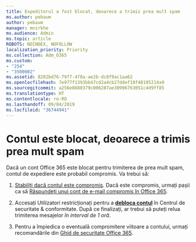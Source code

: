 ```yaml
---
title: Expeditorul a fost blocat, deoarece a trimis prea mult spam
ms.author: pebaum
author: pebaum
manager: mnirkhe
ms.audience: Admin
ms.topic: article
ROBOTS: NOINDEX, NOFOLLOW
localization_priority: Priority
ms.collection: Adm_O365
ms.custom:
- "254"
- "3500002"
ms.assetid: 8282bd76-79f7-4f8a-ae2b-dc8f9ac1aa62
ms.openlocfilehash: 7e977f1393bb47cd2a4cb27ddef18f48105214a9
ms.sourcegitcommit: a256e8680379c006287ae30996763051c4d9ff85
ms.translationtype: HT
ms.contentlocale: ro-RO
ms.lasthandoff: 09/04/2019
ms.locfileid: "36744941"
---
```

# <a name="account-is-blocked-for-sending-too-much-spam"></a>Contul este blocat, deoarece a trimis prea mult spam

Dacă un cont Office 365 este blocat pentru trimiterea de prea mult spam, contul de expediere este probabil compromis. Va trebui să:
  
1. [Stabiliți dacă contul este compromis](https://support.microsoft.com/help/2551603/how-to-determine-whether-your-office-365-account-has-been-compromised). Dacă este compromis, urmați pașii ca să [Răspundeți unui cont de e-mail compromis în Office 365](https://docs.microsoft.com/office365/securitycompliance/responding-to-a-compromised-email-account).

2. Accesați Utilizatori restricționați pentru a **[debloca contul](https://protection.office.com/?hash=/restrictedusers)** în Centrul de securitate &amp; conformitate. După ce finalizați, ar trebui să puteți relua trimiterea mesajelor *în interval de 1 oră*.

3. Pentru a împiedica o eventuală compromitere viitoare a contului, urmați recomandările din [Ghid de securitate Office 365](https://docs.microsoft.com/office365/securitycompliance/security-roadmap).
  